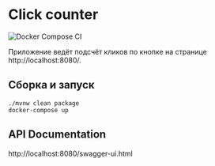 # Click counter

![Docker Compose CI](https://github.com/mekhnin/click-counter/actions/workflows/.github/workflows/docker-compose.yml/badge.svg)

Приложение ведёт подсчёт кликов по кнопке на странице http://localhost:8080/.

## Сборка и запуск

```shell
./mvnw clean package
docker-compose up
```

## API Documentation

http://localhost:8080/swagger-ui.html
